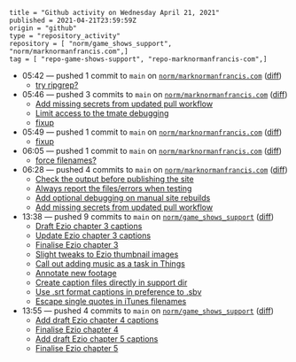 ```
title = "Github activity on Wednesday April 21, 2021"
published = 2021-04-21T23:59:59Z
origin = "github"
type = "repository_activity"
repository = [ "norm/game_shows_support", "norm/marknormanfrancis.com",]
tag = [ "repo-game-shows-support", "repo-marknormanfrancis-com",]
```

* 05:42 — pushed 1 commit to `main` on [`norm/marknormanfrancis.com`](https://github.com/norm/marknormanfrancis.com) ([diff](https://github.com/norm/marknormanfrancis.com/compare/9dae02901833230ee3499003bc40917d761ea891..149884dba57a30ba8779c39786cfee52dc3c0b29))
  * [try ripgrep?](https://github.com/norm/marknormanfrancis.com/commit/149884dba57a30ba8779c39786cfee52dc3c0b29)
* 05:46 — pushed 3 commits to `main` on [`norm/marknormanfrancis.com`](https://github.com/norm/marknormanfrancis.com) ([diff](https://github.com/norm/marknormanfrancis.com/compare/149884dba57a30ba8779c39786cfee52dc3c0b29..1448b07148b9b595770a815d711c36779bbe4a35))
  * [Add missing secrets from updated pull workflow](https://github.com/norm/marknormanfrancis.com/commit/8a9a663468c568e8c6f8d00faeecedd7ad459f44)
  * [Limit access to the tmate debugging](https://github.com/norm/marknormanfrancis.com/commit/0705b399593a9c93b4ec9ed01e1e57d9f01cea69)
  * [fixup](https://github.com/norm/marknormanfrancis.com/commit/1448b07148b9b595770a815d711c36779bbe4a35)
* 05:49 — pushed 1 commit to `main` on [`norm/marknormanfrancis.com`](https://github.com/norm/marknormanfrancis.com) ([diff](https://github.com/norm/marknormanfrancis.com/compare/1448b07148b9b595770a815d711c36779bbe4a35..97206e81a3ead13e2e3a8ba708414e254feef54f))
  * [fixup](https://github.com/norm/marknormanfrancis.com/commit/97206e81a3ead13e2e3a8ba708414e254feef54f)
* 06:05 — pushed 1 commit to `main` on [`norm/marknormanfrancis.com`](https://github.com/norm/marknormanfrancis.com) ([diff](https://github.com/norm/marknormanfrancis.com/compare/97206e81a3ead13e2e3a8ba708414e254feef54f..4eaf349a0be8d2281b2fb268b9de464778d773a1))
  * [force filenames?](https://github.com/norm/marknormanfrancis.com/commit/4eaf349a0be8d2281b2fb268b9de464778d773a1)
* 06:28 — pushed 4 commits to `main` on [`norm/marknormanfrancis.com`](https://github.com/norm/marknormanfrancis.com) ([diff](https://github.com/norm/marknormanfrancis.com/compare/4eaf349a0be8d2281b2fb268b9de464778d773a1..ddefec8496c743b54d68df127610b1467ec36910))
  * [Check the output before publishing the site](https://github.com/norm/marknormanfrancis.com/commit/849dbde19643c6f1b2654e7612282971aa08725c)
  * [Always report the files/errors when testing](https://github.com/norm/marknormanfrancis.com/commit/cd3e6593eeccf1a6b979cd66bd367164436ad016)
  * [Add optional debugging on manual site rebuilds](https://github.com/norm/marknormanfrancis.com/commit/e731b5505bd34aee190611e9c330623f5b6c210c)
  * [Add missing secrets from updated pull workflow](https://github.com/norm/marknormanfrancis.com/commit/ddefec8496c743b54d68df127610b1467ec36910)
* 13:38 — pushed 9 commits to `main` on [`norm/game_shows_support`](https://github.com/norm/game_shows_support) ([diff](https://github.com/norm/game_shows_support/compare/ea683c558d5e95050315260ae6ca74bc53cf1276..098befcbc9575a6b15b81c7d5413271eca1562c4))
  * [Draft Ezio chapter 3 captions](https://github.com/norm/game_shows_support/commit/7904b550d32bb5c175ff461cebd553627a8ac619)
  * [Update Ezio chapter 3 captions](https://github.com/norm/game_shows_support/commit/940949115ca904ef3ad20f99a04a21b5e6ce8556)
  * [Finalise Ezio chapter 3](https://github.com/norm/game_shows_support/commit/9f413520e7b07e49a847fb4cc3164b8f55bccbf4)
  * [Slight tweaks to Ezio thumbnail images](https://github.com/norm/game_shows_support/commit/84b8a6f9ea78731396b9891374927fe19cbda1f3)
  * [Call out adding music as a task in Things](https://github.com/norm/game_shows_support/commit/ea389c9bd6adf266bb89897225c05ef0d9a51360)
  * [Annotate new footage](https://github.com/norm/game_shows_support/commit/4fff8703a59a082fdad4f440cef565e15a738c66)
  * [Create caption files directly in support dir](https://github.com/norm/game_shows_support/commit/2e598570271adcd7ae00be8be244761a5370ce83)
  * [Use .srt format captions in preference to .sbv](https://github.com/norm/game_shows_support/commit/739b4581b319c2efd770c1d3d99ddc297ba2feed)
  * [Escape single quotes in iTunes filenames](https://github.com/norm/game_shows_support/commit/098befcbc9575a6b15b81c7d5413271eca1562c4)
* 13:55 — pushed 4 commits to `main` on [`norm/game_shows_support`](https://github.com/norm/game_shows_support) ([diff](https://github.com/norm/game_shows_support/compare/098befcbc9575a6b15b81c7d5413271eca1562c4..6670f2a1ea9c8558c24dac57e3ff9a0311675b8b))
  * [Add draft Ezio chapter 4 captions](https://github.com/norm/game_shows_support/commit/8fd492e396652e3f06fece38859ce0e81424924e)
  * [Finalise Ezio chapter 4](https://github.com/norm/game_shows_support/commit/c338cd185e3ddb1f2fb8fe7812806f2e8747d392)
  * [Add draft Ezio chapter 5 captions](https://github.com/norm/game_shows_support/commit/849601706245d6c6be058be6ca0729f048b66b8a)
  * [Finalise Ezio chapter 5](https://github.com/norm/game_shows_support/commit/6670f2a1ea9c8558c24dac57e3ff9a0311675b8b)
